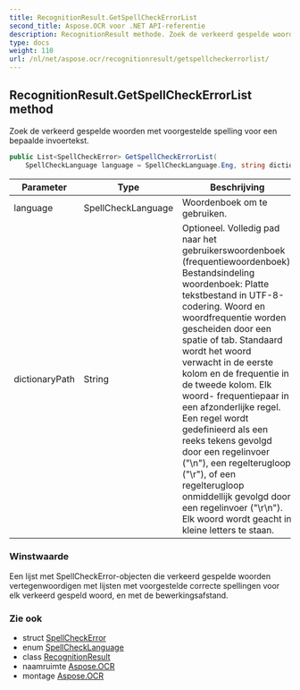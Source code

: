 ```yaml
---
title: RecognitionResult.GetSpellCheckErrorList
second_title: Aspose.OCR voor .NET API-referentie
description: RecognitionResult methode. Zoek de verkeerd gespelde woorden met voorgestelde spelling voor een bepaalde invoertekst.
type: docs
weight: 110
url: /nl/net/aspose.ocr/recognitionresult/getspellcheckerrorlist/
---
```

## RecognitionResult.GetSpellCheckErrorList method

Zoek de verkeerd gespelde woorden met voorgestelde spelling voor een bepaalde invoertekst.

```csharp
public List<SpellCheckError> GetSpellCheckErrorList(
    SpellCheckLanguage language = SpellCheckLanguage.Eng, string dictionaryPath = null)
```

| Parameter | Type | Beschrijving |
| --- | --- | --- |
| language | SpellCheckLanguage | Woordenboek om te gebruiken. |
| dictionaryPath | String | Optioneel. Volledig pad naar het gebruikerswoordenboek (frequentiewoordenboek). Bestandsindeling woordenboek: Platte tekstbestand in UTF-8-codering. Woord en woordfrequentie worden gescheiden door een spatie of tab. Standaard wordt het woord verwacht in de eerste kolom en de frequentie in de tweede kolom. Elk woord- frequentiepaar in een afzonderlijke regel. Een regel wordt gedefinieerd als een reeks tekens gevolgd door een regelinvoer ("\n"), een regelterugloop ("\r"), of een regelterugloop onmiddellijk gevolgd door een regelinvoer ("\r\n"). Elk woord wordt geacht in kleine letters te staan. |

### Winstwaarde

Een lijst met SpellCheckError-objecten die verkeerd gespelde woorden vertegenwoordigen met lijsten met voorgestelde correcte spellingen voor elk verkeerd gespeld woord, en met de bewerkingsafstand.

### Zie ook

* struct [SpellCheckError](../../../aspose.ocr.spellchecker/spellcheckerror/)
* enum [SpellCheckLanguage](../../../aspose.ocr.spellchecker/spellchecklanguage/)
* class [RecognitionResult](../)
* naamruimte [Aspose.OCR](../../recognitionresult/)
* montage [Aspose.OCR](../../../)


